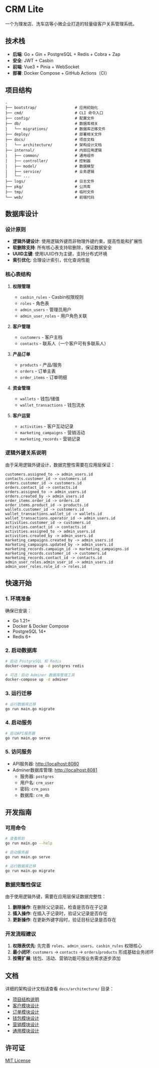 # CRM Lite

一个为理发店、洗车店等小微企业打造的轻量级客户关系管理系统。

## 技术栈

- **后端**: Go + Gin + PostgreSQL + Redis + Cobra + Zap
- **安全**: JWT + Casbin
- **前端**: Vue3 + Pinia + WebSocket
- **部署**: Docker Compose + GitHub Actions（CI）

## 项目结构

```
.
├── bootstrap/                 # 应用初始化
├── cmd/                       # CLI 命令入口
├── config/                    # 配置文件
├── db/                        # 数据库相关
│   └── migrations/            # 数据库迁移文件
├── deploy/                    # 部署相关文件
├── docs/                      # 项目文档
│   └── architecture/          # 架构设计文档
├── internal/                  # 内部应用逻辑
│   ├── common/                # 通用组件
│   ├── controller/            # 控制器
│   ├── model/                 # 数据模型
│   ├── service/               # 业务逻辑
│   └── ...
├── logs/                      # 日志文件
├── pkg/                       # 公共库
├── tmp/                       # 临时文件
└── web/                       # 前端代码
```

## 数据库设计

### 设计原则

- **逻辑外键设计**: 使用逻辑外键而非物理外键约束，提高性能和扩展性
- **软删除支持**: 所有核心表支持软删除，保证数据安全
- **UUID主键**: 使用UUID作为主键，支持分布式环境
- **索引优化**: 合理设计索引，优化查询性能

### 核心表结构

1. **权限管理**
   - `casbin_rules` - Casbin权限规则
   - `roles` - 角色表
   - `admin_users` - 管理员用户
   - `admin_user_roles` - 用户角色关联

2. **客户管理**
   - `customers` - 客户主档
   - `contacts` - 联系人（一个客户可有多联系人）

3. **产品订单**
   - `products` - 产品/服务
   - `orders` - 订单主表
   - `order_items` - 订单明细

4. **资金管理**
   - `wallets` - 钱包/储值
   - `wallet_transactions` - 钱包流水

5. **客户运营**
   - `activities` - 客户互动记录
   - `marketing_campaigns` - 营销活动
   - `marketing_records` - 营销记录

### 逻辑外键关系说明

由于采用逻辑外键设计，数据完整性需要在应用层保证：

```
customers.assigned_to -> admin_users.id
contacts.customer_id -> customers.id
orders.customer_id -> customers.id
orders.contact_id -> contacts.id
orders.assigned_to -> admin_users.id
orders.created_by -> admin_users.id
order_items.order_id -> orders.id
order_items.product_id -> products.id
wallets.customer_id -> customers.id
wallet_transactions.wallet_id -> wallets.id
wallet_transactions.operator_id -> admin_users.id
activities.customer_id -> customers.id
activities.contact_id -> contacts.id
activities.assigned_to -> admin_users.id
activities.created_by -> admin_users.id
marketing_campaigns.created_by -> admin_users.id
marketing_campaigns.updated_by -> admin_users.id
marketing_records.campaign_id -> marketing_campaigns.id
marketing_records.customer_id -> customers.id
marketing_records.contact_id -> contacts.id
admin_user_roles.admin_user_id -> admin_users.id
admin_user_roles.role_id -> roles.id
```

## 快速开始

### 1. 环境准备

确保已安装：

- Go 1.21+
- Docker & Docker Compose
- PostgreSQL 14+
- Redis 6+

### 2. 启动数据库

```bash
# 启动 PostgreSQL 和 Redis
docker-compose up -d postgres redis

# 可选：启动 Adminer 数据库管理工具
docker-compose up -d adminer
```

### 3. 运行迁移

```bash
# 运行数据库迁移
go run main.go migrate
```

### 4. 启动服务

```bash
# 启动API服务器
go run main.go serve
```

### 5. 访问服务

- API服务器: <http://localhost:8080>
- Adminer数据库管理: <http://localhost:8081>
  - 服务器: `postgres`
  - 用户名: `crm_user`
  - 密码: `crm_pass`
  - 数据库: `crm_db`

## 开发指南

### 可用命令

```bash
# 查看帮助
go run main.go --help

# 启动服务器
go run main.go serve

# 运行数据库迁移
go run main.go migrate
```

### 数据完整性保证

由于使用逻辑外键，需要在应用层保证数据完整性：

1. **删除操作**: 在删除父记录前，检查是否存在子记录
2. **插入操作**: 在插入子记录时，验证父记录是否存在
3. **更新操作**: 在更新外键字段时，验证目标记录是否存在

### 开发流程建议

1. **权限表优先**: 先完善 `roles`、`admin_users`、`casbin_rules` 权限核心
2. **最小闭环**: `customers` → `contacts` → `orders`/`products` 形成基础业务闭环
3. **按需扩展**: 钱包、活动、营销功能可按业务需求逐步添加

## 文档

详细的架构设计文档请查看 `docs/architecture/` 目录：

- [项目结构说明](docs/architecture/01_project-structure.md)
- [客户模块设计](docs/architecture/02_module_customer.md)
- [订单模块设计](docs/architecture/03_module_order.md)
- [钱包模块设计](docs/architecture/04_module_wallet.md)
- [营销模块设计](docs/architecture/05_module_marketing.md)
- [通用模块设计](docs/architecture/06_module_common.md)

## 许可证

[MIT License](LICENSE)
